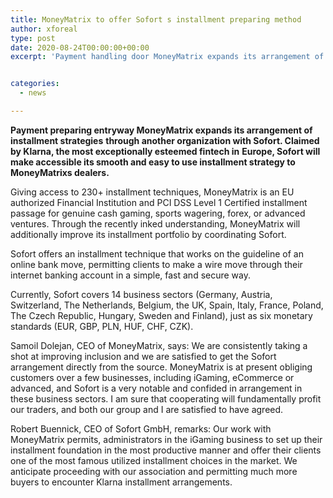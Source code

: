 ```yaml
---
title: MoneyMatrix to offer Sofort s installment preparing method
author: xforeal 
type: post
date: 2020-08-24T00:00:00+00:00
excerpt: 'Payment handling door MoneyMatrix expands its arrangement of installment methodsthrough another association with Sofort '


categories:
  - news

---
```

**Payment preparing entryway MoneyMatrix expands its arrangement of installment strategies** **through another organization with Sofort. Claimed by Klarna, the most exceptionally esteemed fintech in** **Europe, Sofort will make accessible its smooth and easy to use installment strategy to** **MoneyMatrixs dealers.** 

Giving access to 230+ installment techniques, MoneyMatrix is an EU authorized Financial Institution and PCI DSS Level 1 Certified installment passage for genuine cash gaming, sports wagering, forex, or advanced ventures. Through the recently inked understanding, MoneyMatrix will additionally improve its installment portfolio by coordinating Sofort. 

Sofort offers an installment technique that works on the guideline of an online bank move, permitting clients to make a wire move through their internet banking account in a simple, fast and secure way. 

Currently, Sofort covers 14 business sectors (Germany, Austria, Switzerland, The Netherlands, Belgium, the UK, Spain, Italy, France, Poland, The Czech Republic, Hungary, Sweden and Finland), just as six monetary standards (EUR, GBP, PLN, HUF, CHF, CZK). 

Samoil Dolejan, CEO of MoneyMatrix, says: We are consistently taking a shot at improving inclusion and we are satisfied to get the Sofort arrangement directly from the source. MoneyMatrix is at present obliging customers over a few businesses, including iGaming, eCommerce or advanced, and Sofort is a very notable and confided in arrangement in these business sectors. I am sure that cooperating will fundamentally profit our traders, and both our group and I are satisfied to have agreed. 

Robert Buennick, CEO of Sofort GmbH, remarks: Our work with MoneyMatrix permits, administrators in the iGaming business to set up their installment foundation in the most productive manner and offer their clients one of the most famous utilized installment choices in the market. We anticipate proceeding with our association and permitting much more buyers to encounter Klarna installment arrangements.